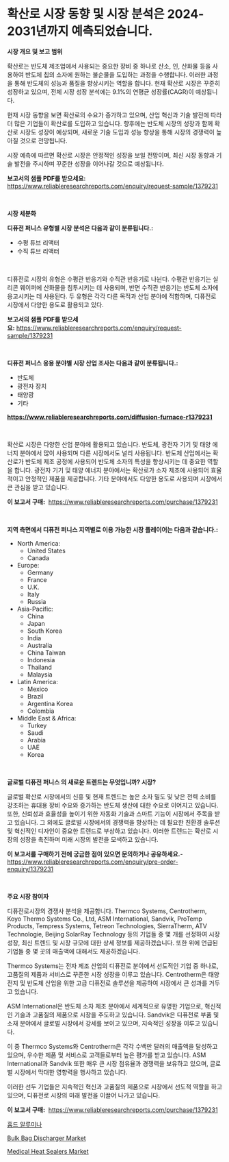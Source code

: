 <p><h1>확산로 시장 동향 및 시장 분석은 2024-2031년까지 예측되었습니다.</h1></p><p><strong>시장 개요 및 보고 범위</strong></p>
<p><p>확산로는 반도체 제조업에서 사용되는 중요한 장비 중 하나로 산소, 인, 산화물 등을 사용하여 반도체 칩의 소자에 원하는 불순물을 도입하는 과정을 수행합니다. 이러한 과정을 통해 반도체의 성능과 품질을 향상시키는 역할을 합니다. 현재 확산로 시장은 꾸준히 성장하고 있으며, 전체 시장 성장 분석에는 9.1%의 연평균 성장률(CAGR)이 예상됩니다. </p><p>현재 시장 동향을 보면 확산로의 수요가 증가하고 있으며, 산업 혁신과 기술 발전에 따라 더 많은 기업들이 확산로를 도입하고 있습니다. 향후에는 반도체 시장의 성장과 함께 확산로 시장도 성장이 예상되며, 새로운 기술 도입과 성능 향상을 통해 시장의 경쟁력이 높아질 것으로 전망됩니다. </p><p>시장 예측에 따르면 확산로 시장은 안정적인 성장을 보일 전망이며, 최신 시장 동향과 기술 발전을 주시하며 꾸준한 성장을 이어나갈 것으로 예상됩니다.</p></p>
<p><strong>보고서의 샘플 PDF를 받으세요:</strong> <a href="https://www.reliableresearchreports.com/enquiry/request-sample/1379231">https://www.reliableresearchreports.com/enquiry/request-sample/1379231</a></p>
<p>&nbsp;</p>
<p><strong>시장 세분화</strong></p>
<p><strong>디퓨전 퍼니스 유형별 시장 분석은 다음과 같이 분류됩니다.:</strong></p>
<p><ul><li>수평 튜브 리액터</li><li>수직 튜브 리액터</li></ul></p>
<p>&nbsp;</p>
<p><p>디퓨전로 시장의 유형은 수평관 반응기와 수직관 반응기로 나뉜다. 수평관 반응기는 실리콘 웨이퍼에 산화물을 침투시키는 데 사용되며, 반면 수직관 반응기는 반도체 소자에 응고시키는 데 사용된다. 두 유형은 각각 다른 목적과 산업 분야에 적합하며, 디퓨전로 시장에서 다양한 용도로 활용되고 있다.</p></p>
<p><strong>보고서의 샘플 PDF를 받으세요:</strong>&nbsp;<a href="https://www.reliableresearchreports.com/enquiry/request-sample/1379231">https://www.reliableresearchreports.com/enquiry/request-sample/1379231</a></p>
<p>&nbsp;</p>
<p><strong> 디퓨전 퍼니스 응용 분야별 시장 산업 조사는 다음과 같이 분류됩니다.:</strong></p>
<p><ul><li>반도체</li><li>광전자 장치</li><li>태양광</li><li>기타</li></ul></p>
<p><strong><a href="https://www.reliableresearchreports.com/diffusion-furnace-r1379231">https://www.reliableresearchreports.com/diffusion-furnace-r1379231</a></strong></p>
<p>&nbsp;</p>
<p><p>확산로 시장은 다양한 산업 분야에 활용되고 있습니다. 반도체, 광전자 기기 및 태양 에너지 분야에서 많이 사용되며 다른 시장에서도 널리 사용됩니다. 반도체 산업에서는 확산로가 반도체 제조 공정에 사용되어 반도체 소자의 특성을 향상시키는 데 중요한 역할을 합니다. 광전자 기기 및 태양 에너지 분야에서는 확산로가 소자 제조에 사용되어 효율적이고 안정적인 제품을 제공합니다. 기타 분야에서도 다양한 용도로 사용되며 시장에서 큰 관심을 받고 있습니다.</p></p>
<p><strong>이 보고서 구매:</strong>&nbsp; <a href="https://www.reliableresearchreports.com/purchase/1379231">https://www.reliableresearchreports.com/purchase/1379231</a></p>
<p>&nbsp;</p>
<p><strong>지역 측면에서 디퓨전 퍼니스 지역별로 이용 가능한 시장 플레이어는 다음과 같습니다.:</strong></p>
<p><ul>
    <li>
        North America:
        <ul>
            <li>United States</li>
            <li>Canada</li>
        </ul>
    </li>
    <li>
        Europe:
        <ul>
            <li>Germany</li>
            <li>France</li>
            <li>U.K.</li>
            <li>Italy</li>
            <li>Russia</li>
        </ul>
    </li>
    <li>
        Asia-Pacific:
        <ul>
            <li>China</li>
            <li>Japan</li>
            <li>South Korea</li>
            <li>India</li>
            <li>Australia</li>
            <li>China Taiwan</li>
            <li>Indonesia</li>
            <li>Thailand</li>
            <li>Malaysia</li>
        </ul>
    </li>
    <li>
        Latin America:
        <ul>
            <li>Mexico</li>
            <li>Brazil</li>
            <li>Argentina Korea</li>
            <li>Colombia</li>
        </ul>
    </li>
    <li>
        Middle East & Africa:
        <ul>
            <li>Turkey</li>
            <li>Saudi</li>
            <li>Arabia</li>
            <li>UAE</li>
            <li>Korea</li>
        </ul>
    </li>
    </ul></p>
<p>&nbsp;</p>
<p><strong>글로벌 디퓨전 퍼니스 의 새로운 트렌드는 무엇입니까? 시장?</strong></p>
<p><p>글로벌 확산로 시장에서의 신흥 및 현재 트렌드는 높은 소자 밀도 및 낮은 전력 소비를 강조하는 휴대용 장비 수요와 증가하는 반도체 생산에 대한 수요로 이어지고 있습니다. 또한, 신뢰성과 효율성을 높이기 위한 자동화 기술과 스마트 기능이 시장에서 주목을 받고 있습니다. 그 외에도 글로벌 시장에서의 경쟁력을 향상하는 데 필요한 친환경 솔루션 및 혁신적인 디자인이 중요한 트렌드로 부상하고 있습니다. 이러한 트렌드는 확산로 시장의 성장을 촉진하며 미래 시장의 발전을 모색하고 있습니다.</p></p>
<p><strong>이 보고서를 구매하기 전에 궁금한 점이 있으면 문의하거나 공유하세요.</strong>- <a href="https://www.reliableresearchreports.com/enquiry/pre-order-enquiry/1379231">https://www.reliableresearchreports.com/enquiry/pre-order-enquiry/1379231</a></p>
<p>&nbsp;</p>
<p><strong>주요 시장 참여자</strong></p>
<p><p>디퓨전로시장의 경쟁사 분석을 제공합니다. Thermco Systems, Centrotherm, Koyo Thermo Systems Co., Ltd, ASM International, Sandvik, ProTemp Products, Tempress Systems, Tetreon Technologies, SierraTherm, ATV Technologie, Beijing SolarRay Technology 등의 기업들 중 몇 개를 선정하여 시장 성장, 최신 트렌드 및 시장 규모에 대한 상세 정보를 제공하겠습니다. 또한 위에 언급된 기업들 중 몇 곳의 매출액에 대해서도 제공하겠습니다.</p><p>Thermco Systems는 전자 제조 산업의 디퓨전로 분야에서 선도적인 기업 중 하나로, 고품질의 제품과 서비스로 꾸준한 시장 성장을 이루고 있습니다. Centrotherm은 태양 전지 및 반도체 산업을 위한 고급 디퓨전로 솔루션을 제공하여 시장에서 큰 성과를 거두고 있습니다.</p><p>ASM International은 반도체 소자 제조 분야에서 세계적으로 유명한 기업으로, 혁신적인 기술과 고품질의 제품으로 시장을 주도하고 있습니다. Sandvik은 디퓨전로 부품 및 소재 분야에서 글로벌 시장에서 강세를 보이고 있으며, 지속적인 성장을 이루고 있습니다.</p><p>이 중 Thermco Systems와 Centrotherm은 각각 수백만 달러의 매출액을 달성하고 있으며, 우수한 제품 및 서비스로 고객들로부터 높은 평가를 받고 있습니다. ASM International과 Sandvik 또한 매우 큰 시장 점유율과 경쟁력을 보유하고 있으며, 글로벌 시장에서 막대한 영향력을 행사하고 있습니다.</p><p>이러한 선두 기업들은 지속적인 혁신과 고품질의 제품으로 시장에서 선도적 역할을 하고 있으며, 디퓨전로 시장의 미래 발전을 이끌어 나가고 있습니다.</p></p>
<p><strong>이 보고서 구매:</strong>&nbsp;&nbsp;<a href="https://www.reliableresearchreports.com/purchase/1379231">https://www.reliableresearchreports.com/purchase/1379231</a></p>
<p><p><a href="https://medium.com/@kelsiorphy/%ED%8D%BC%EB%A8%B8%EB%93%9C-%EC%95%8C%EB%A3%A8%EB%AF%B8%EB%82%98-%EC%8B%9C%EC%9E%A5-%EC%A0%90%EC%9C%A0%EC%9C%A8-%EC%A7%84%ED%99%94%EC%99%80-%EC%8B%9C%EC%9E%A5-%EC%84%B1%EC%9E%A5-%ED%8A%B8%EB%A0%8C%EB%93%9C-2024-2031-3dbda13fe6ea">흄드 알루미나</a></p><p><a href="https://github.com/RichRobinson5/Market-Research-Report-List-4/blob/main/bulk-bag-discharger-market.md">Bulk Bag Discharger Market</a></p><p><a href="https://github.com/gdfhhhj/Market-Research-Report-List-4/blob/main/medical-heat-sealers-market.md">Medical Heat Sealers Market</a></p></p>